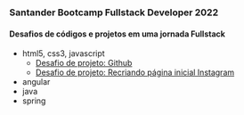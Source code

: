 ### Santander Bootcamp Fullstack Developer 2022

#### Desafios de códigos e projetos em uma jornada Fullstack
- html5, css3, javascript
  - [Desafio de projeto: Github](https://github.com/angelitasantos/dio-desafio-github)
  - [Desafio de projeto: Recriando página inicial Instagram](https://github.com/angelitasantos/dio-class-flexbox)  
- angular
- java
- spring

